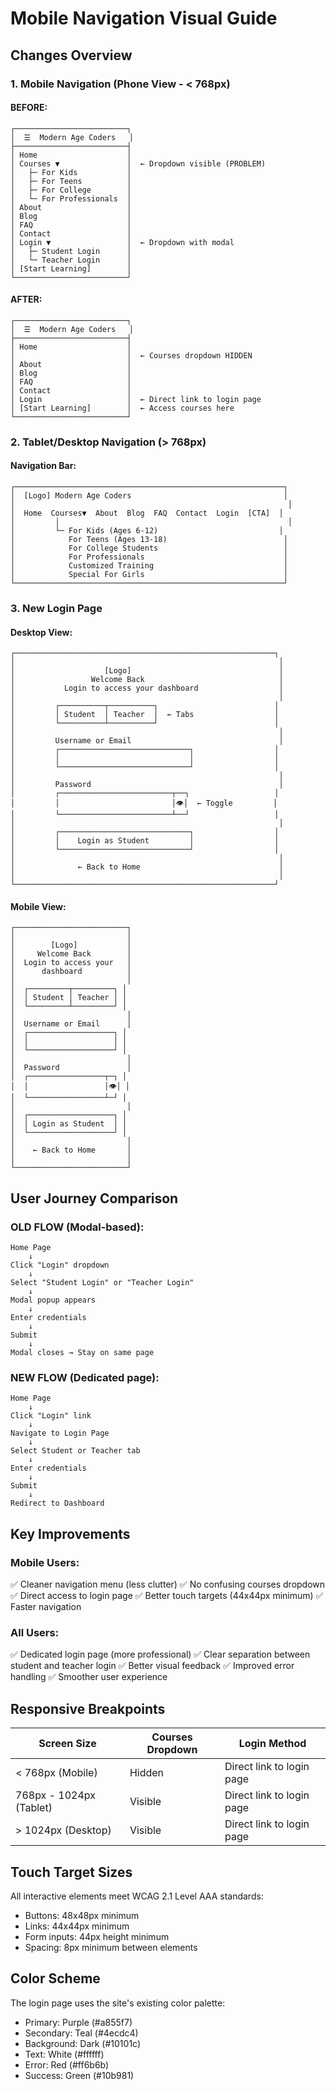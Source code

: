 # Mobile Navigation Visual Guide

## Changes Overview

### 1. Mobile Navigation (Phone View - < 768px)

#### BEFORE:
```
┌─────────────────────────┐
│  ☰  Modern Age Coders   │
├─────────────────────────┤
│ Home                    │
│ Courses ▼               │  ← Dropdown visible (PROBLEM)
│   ├─ For Kids           │
│   ├─ For Teens          │
│   ├─ For College        │
│   └─ For Professionals  │
│ About                   │
│ Blog                    │
│ FAQ                     │
│ Contact                 │
│ Login ▼                 │  ← Dropdown with modal
│   ├─ Student Login      │
│   └─ Teacher Login      │
│ [Start Learning]        │
└─────────────────────────┘
```

#### AFTER:
```
┌─────────────────────────┐
│  ☰  Modern Age Coders   │
├─────────────────────────┤
│ Home                    │
│                         │  ← Courses dropdown HIDDEN
│ About                   │
│ Blog                    │
│ FAQ                     │
│ Contact                 │
│ Login                   │  ← Direct link to login page
│ [Start Learning]        │  ← Access courses here
└─────────────────────────┘
```

### 2. Tablet/Desktop Navigation (> 768px)

#### Navigation Bar:
```
┌────────────────────────────────────────────────────────────┐
│  [Logo] Modern Age Coders                                  │
│                                                             │
│  Home  Courses▼  About  Blog  FAQ  Contact  Login  [CTA]  │
│         │                                                   │
│         └─ For Kids (Ages 6-12)                           │
│            For Teens (Ages 13-18)                          │
│            For College Students                            │
│            For Professionals                               │
│            Customized Training                             │
│            Special For Girls                               │
└────────────────────────────────────────────────────────────┘
```

### 3. New Login Page

#### Desktop View:
```
┌──────────────────────────────────────────────────────────┐
│                                                           │
│                    [Logo]                                 │
│                 Welcome Back                              │
│           Login to access your dashboard                  │
│                                                           │
│         ┌──────────┬──────────┐                          │
│         │ Student  │ Teacher  │  ← Tabs                  │
│         └──────────┴──────────┘                          │
│                                                           │
│         Username or Email                                 │
│         ┌─────────────────────────────┐                  │
│         │                             │                  │
│         └─────────────────────────────┘                  │
│                                                           │
│         Password                                          │
│         ┌─────────────────────────┬──┐                   │
│         │                         │👁│  ← Toggle         │
│         └─────────────────────────┴──┘                   │
│                                                           │
│         ┌─────────────────────────────┐                  │
│         │    Login as Student         │                  │
│         └─────────────────────────────┘                  │
│                                                           │
│              ← Back to Home                               │
│                                                           │
└──────────────────────────────────────────────────────────┘
```

#### Mobile View:
```
┌─────────────────────────┐
│                         │
│        [Logo]           │
│     Welcome Back        │
│  Login to access your   │
│      dashboard          │
│                         │
│  ┌─────────┬─────────┐ │
│  │ Student │ Teacher │ │
│  └─────────┴─────────┘ │
│                         │
│  Username or Email      │
│  ┌───────────────────┐ │
│  │                   │ │
│  └───────────────────┘ │
│                         │
│  Password               │
│  ┌─────────────────┬─┐ │
│  │                 │👁│ │
│  └─────────────────┴─┘ │
│                         │
│  ┌───────────────────┐ │
│  │ Login as Student  │ │
│  └───────────────────┘ │
│                         │
│    ← Back to Home       │
│                         │
└─────────────────────────┘
```

## User Journey Comparison

### OLD FLOW (Modal-based):
```
Home Page
    ↓
Click "Login" dropdown
    ↓
Select "Student Login" or "Teacher Login"
    ↓
Modal popup appears
    ↓
Enter credentials
    ↓
Submit
    ↓
Modal closes → Stay on same page
```

### NEW FLOW (Dedicated page):
```
Home Page
    ↓
Click "Login" link
    ↓
Navigate to Login Page
    ↓
Select Student or Teacher tab
    ↓
Enter credentials
    ↓
Submit
    ↓
Redirect to Dashboard
```

## Key Improvements

### Mobile Users:
✅ Cleaner navigation menu (less clutter)
✅ No confusing courses dropdown
✅ Direct access to login page
✅ Better touch targets (44x44px minimum)
✅ Faster navigation

### All Users:
✅ Dedicated login page (more professional)
✅ Clear separation between student and teacher login
✅ Better visual feedback
✅ Improved error handling
✅ Smoother user experience

## Responsive Breakpoints

| Screen Size | Courses Dropdown | Login Method |
|-------------|------------------|--------------|
| < 768px (Mobile) | Hidden | Direct link to login page |
| 768px - 1024px (Tablet) | Visible | Direct link to login page |
| > 1024px (Desktop) | Visible | Direct link to login page |

## Touch Target Sizes

All interactive elements meet WCAG 2.1 Level AAA standards:

- Buttons: 48x48px minimum
- Links: 44x44px minimum
- Form inputs: 44px height minimum
- Spacing: 8px minimum between elements

## Color Scheme

The login page uses the site's existing color palette:

- Primary: Purple (#a855f7)
- Secondary: Teal (#4ecdc4)
- Background: Dark (#10101c)
- Text: White (#ffffff)
- Error: Red (#ff6b6b)
- Success: Green (#10b981)
